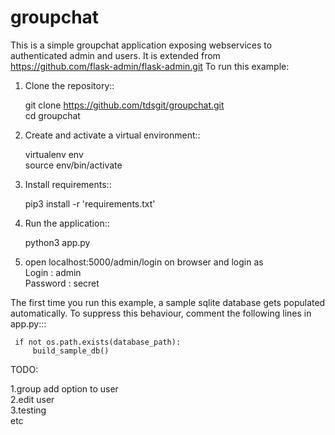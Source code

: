 # groupchat

This is a simple groupchat application exposing webservices to authenticated admin and users.
It is extended from https://github.com/flask-admin/flask-admin.git
To run this example:

1. Clone the repository::

     git clone https://github.com/tdsgit/groupchat.git  
     cd groupchat

2. Create and activate a virtual environment::

     virtualenv env  
     source env/bin/activate 

3. Install requirements::  

     pip3 install -r 'requirements.txt'  

4. Run the application::

     python3 app.py    
    
5. open localhost:5000/admin/login on browser and login as   
     Login : admin   
     Password : secret  

The first time you run this example, a sample sqlite database gets populated automatically. To suppress this behaviour,
comment the following lines in app.py:::

     if not os.path.exists(database_path):
         build_sample_db()

TODO:   

1.group add option to user    
2.edit user   
3.testing    
etc     
